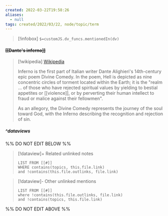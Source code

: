 ```yaml
---
created: 2022-03-22T19:58:26 
aliases:
  - null
tags: created/2022/03/22, node/topic/term
---
```

> [!infobox]
`$=customJS.dv_funcs.mentionedIn(dv)`

#### <s class="topic-title">[[Dante's inferno]]</s>


> [!wikipedia] [Wikipedia](https://en.wikipedia.org/wiki/Inferno%20(Dante))
> 
> Inferno is the first part of Italian writer Dante Alighieri's 14th-century epic poem Divine Comedy. 
> In the poem, Hell is depicted as nine concentric circles of torment located within the Earth; it is the "realm ... of those who have rejected spiritual values by yielding to bestial appetites or [[violence]], or by perverting their human intellect to fraud or malice against their fellowmen".
> 
> As an allegory, the Divine Comedy represents the journey of the soul toward God, with the Inferno describing the recognition and rejection of sin.
>


##### ^dataviews

%% DO NOT EDIT BELOW %%
> [!dataview]+ Related unlinked notes
> ```dataview
> LIST FROM [[#]]
> WHERE contains(topics, this.file.link)
> and !contains(this.file.outlinks, file.link)
> ```
 
> [!dataview]- Other unlinked mentions
> ```dataview
> LIST FROM [[#]]
> where !contains(this.file.outlinks, file.link)
> and !contains(topics, this.file.link)
> ```

%% DO NOT EDIT ABOVE %%
